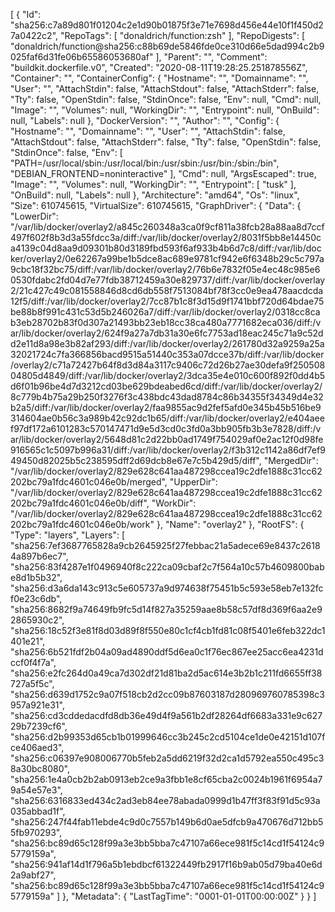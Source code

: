[
{
"Id": "sha256:c7a89d801f01204c2e1d90b01875f3e71e7698d456e44e10f1f450d27a0422c2",
"RepoTags": [
"donaldrich/function:zsh"
],
"RepoDigests": [
"donaldrich/function@sha256:c88b69de5846fde0ce310d66e5dad994c2b9025faf6d31fe06b65586053680af"
],
"Parent": "",
"Comment": "buildkit.dockerfile.v0",
"Created": "2020-08-11T19:28:25.251878556Z",
"Container": "",
"ContainerConfig": {
"Hostname": "",
"Domainname": "",
"User": "",
"AttachStdin": false,
"AttachStdout": false,
"AttachStderr": false,
"Tty": false,
"OpenStdin": false,
"StdinOnce": false,
"Env": null,
"Cmd": null,
"Image": "",
"Volumes": null,
"WorkingDir": "",
"Entrypoint": null,
"OnBuild": null,
"Labels": null
},
"DockerVersion": "",
"Author": "",
"Config": {
"Hostname": "",
"Domainname": "",
"User": "",
"AttachStdin": false,
"AttachStdout": false,
"AttachStderr": false,
"Tty": false,
"OpenStdin": false,
"StdinOnce": false,
"Env": [
"PATH=/usr/local/sbin:/usr/local/bin:/usr/sbin:/usr/bin:/sbin:/bin",
"DEBIAN_FRONTEND=noninteractive"
],
"Cmd": null,
"ArgsEscaped": true,
"Image": "",
"Volumes": null,
"WorkingDir": "",
"Entrypoint": [
"tusk"
],
"OnBuild": null,
"Labels": null
},
"Architecture": "amd64",
"Os": "linux",
"Size": 610745615,
"VirtualSize": 610745615,
"GraphDriver": {
"Data": {
"LowerDir": "/var/lib/docker/overlay2/a845c260348a3ca0f9cf811a38fcb28a88aa8d7ccf497f602f8b3d3a55fdcc3a/diff:/var/lib/docker/overlay2/8031f5bb8e14450ca4139c04d8aa9d09301b80d3189fbd593f6af933b4b6d7c8/diff:/var/lib/docker/overlay2/0e62267a99be1b5dce8ac689e9781cf942e6f6348b29c5c797a9cbc18f32bc75/diff:/var/lib/docker/overlay2/76b6e7832f05e4ec48c985e60530fdabc2fd04d7e77fdb38712459a30e829737/diff:/var/lib/docker/overlay2/21c427c49c081558846d8cd6db558f7513084bf78f3cc0e9ea478aacdcda12f5/diff:/var/lib/docker/overlay2/7cc87b1c8f3d15d9f1741bbf720d64bdae75be88b8f991c431c53d5b246026a7/diff:/var/lib/docker/overlay2/0318cc8cab3eb28702b83f0d307a21493bb23eb18cc38ca480a7771682eca036/diff:/var/lib/docker/overlay2/624f9a27a7db31a30e6fc7753ad18eac245c71a9c52dd2e11d8a98e3b82af293/diff:/var/lib/docker/overlay2/261780d32a9259a25a32021724c7fa366856bacd9515a51440c353a07dcce37b/diff:/var/lib/docker/overlay2/c71a72427b64f8d3d84a3117c9406c72d26b27ae30defa9f25050804805d4849/diff:/var/lib/docker/overlay2/3dca35e4e010c600f892f0dd4b5d6f01b96be4d7d3212cd03be629bdeabed6cd/diff:/var/lib/docker/overlay2/8c779b4b75a29b250f3276f3c438bdc43dad8784c86b34355f34349d4e32b2a5/diff:/var/lib/docker/overlay2/faa9855ac9d2fef5afd0e345b45b516be9314604ae0b56c3a989b42c92dc1b65/diff:/var/lib/docker/overlay2/e404aeef97df172a6101283c570147471d9e5d3cd0c3fd0a3bb905fb3b3e7828/diff:/var/lib/docker/overlay2/5648d81c2d22bb0ad1749f754029af0e2ac12f0d98fe916565c1c5097b996a31/diff:/var/lib/docker/overlay2/f3b312c1142a86df7ef949450d82025b5c238595dff2d69dcb8e67e7c5b429d5/diff",
"MergedDir": "/var/lib/docker/overlay2/829e628c641aa487298ccea19c2dfe1888c31cc62202bc79a1fdc4601c046e0b/merged",
"UpperDir": "/var/lib/docker/overlay2/829e628c641aa487298ccea19c2dfe1888c31cc62202bc79a1fdc4601c046e0b/diff",
"WorkDir": "/var/lib/docker/overlay2/829e628c641aa487298ccea19c2dfe1888c31cc62202bc79a1fdc4601c046e0b/work"
},
"Name": "overlay2"
},
"RootFS": {
"Type": "layers",
"Layers": [
"sha256:7ef3687765828a9cb2645925f27febbac21a5adece69e8437c26184a897b6ec7",
"sha256:83f4287e1f0496940f8c222ca09cbaf2c7f564a10c57b4609800babe8d1b5b32",
"sha256:d3a6da143c913c5e605737a9d974638f75451b5c593e58eb7e132fcf0e23c6db",
"sha256:8682f9a74649fb9fc5d14f827a35259aae8b58c57df8d369f6aa2e92865930c2",
"sha256:18c52f3e81f8d03d89f8f550e80c1cf4cb1fd81c08f5401e6feb322dc1401e21",
"sha256:6b521fdf2b04a09ad4890ddf5d6ea0c1f76ec867ee25acc6ea4231dccf0f4f7a",
"sha256:e2fc264d0a49ca7d302df21d81ba2d5ac614e3b2b1c211fd6655ff38727a5f5c",
"sha256:d639d1752c9a07f518cb2d2cc09b87603187d280969760785398c3957a921e31",
"sha256:cd3cddedacdfd8db36e49d4f9a561b2df28264df6683a331e9c62729b7239cf6",
"sha256:d2b99353d65cb1b01999646cc3b245c2cd5104ce1de0e42151d107fce406aed3",
"sha256:c06397e908006770b5feb2a5dd6219f32d2ca1d5792ea550c495c38a30bc8080",
"sha256:1e4a0cb2b2ab0913eb2ce9a3fbb1e8cf65cba2c0024b1961f6954a79a54e57e3",
"sha256:6316833ed434c2ad3eb84ee78abada0999d1b47ff3f83f91d5c93a035abbad1f",
"sha256:247f44fab11ebde4c9d0c7557b149b6d0ae5dfcb9a470676d712bb55fb970293",
"sha256:bc89d65c128f99a3e3bb5bba7c47107a66ece981f5c14cd1f54124c95779159a",
"sha256:941af14d1f796a5b1ebdbcf61322449fb2917f16b9ab05d79ba40e6d2a9abf27",
"sha256:bc89d65c128f99a3e3bb5bba7c47107a66ece981f5c14cd1f54124c95779159a"
]
},
"Metadata": {
"LastTagTime": "0001-01-01T00:00:00Z"
}
}
]
